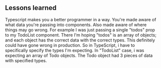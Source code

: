 


## Lessons learned

Typescript makes you a better programmer in a way. You're made aware of what data you're passing into components.
Also made aware of where things may go wrong. For example I was just passing a single "todos" prop to my
TodoList component. There I'm hoping "todos" is an array of objects; and each object has the correct data with
the correct types. This definitely could have gone wrong in production. So in TypeScript, i have to specifically
specify the types I'm expecting. In "TodoList" case, i was expecting an array of Todo objects. The Todo object had
3 pieces of data with specified types.